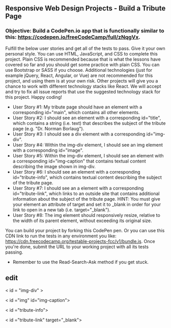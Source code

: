 ## Responsive Web Design Projects - Build a Tribute Page

### Objective: Build a CodePen.io app that is functionally similar to this: https://codepen.io/freeCodeCamp/full/zNqgVx.

Fulfill the below user stories and get all of the tests to pass. Give it your own personal style.
You can use HTML, JavaScript, and CSS to complete this project.
Plain CSS is recommended because that is what the lessons have covered so far and you should get some practice with plain CSS. 
You can use Bootstrap or SASS if you choose. Additional technologies (just for example jQuery, React, Angular, or Vue) are not recommended for this project, and using them is at your own risk. Other projects will give you a chance to work with different technology stacks like React. 
We will accept and try to fix all issue reports that use the suggested technology stack for this project. Happy coding!


- User Story #1: My tribute page should have an element with a corresponding id="main", which contains all other elements.
- User Story #2: I should see an element with a corresponding id="title", which contains a string (i.e. text) that describes the subject of the tribute page (e.g. "Dr. Norman Borlaug").
- User Story #3: I should see a div element with a corresponding id="img-div".
- User Story #4: Within the img-div element, I should see an img element with a corresponding id="image".
- User Story #5: Within the img-div element, I should see an element with a corresponding id="img-caption" that contains textual content describing the image shown in img-div.
- User Story #6: I should see an element with a corresponding id="tribute-info", which contains textual content describing the subject of the tribute page.
- User Story #7: I should see an a element with a corresponding id="tribute-link", which links to an outside site that contains additional information about the subject of the tribute page. HINT: You must give your element an attribute of target and set it to _blank in order for your link to open in a new tab (i.e. target="_blank").
- User Story #8: The img element should responsively resize, relative to the width of its parent element, without exceeding its original size.

You can build your project by forking this CodePen pen. 
Or you can use this CDN link to run the tests in any environment you like: https://cdn.freecodecamp.org/testable-projects-fcc/v1/bundle.js.
Once you're done, submit the URL to your working project with all its tests passing.

- Remember to use the Read-Search-Ask method if you get stuck.


## edit

<main>
  
  <title>Dr. Norman Borlaug</title>
  
  <div >
  
  < id = "img-div" >
  
  < id ="img" id="img-caption">
  
  < id ="tribute-info">
  
  < id ="tribute-link" target="_blank">
  
  </div>
  
  </main>
  
